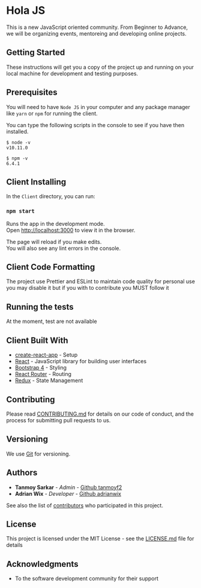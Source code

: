 # Hola JS

This is a new JavaScript oriented community. From Beginner to Advance, we will be organizing events, mentoreing and developing online projects.

## Getting Started

These instructions will get you a copy of the project up and running on your local machine for development and testing purposes.

## Prerequisites

You will need to have `Node JS` in your computer and any package manager like `yarn` or `npm` for running the client.

You can type the following scripts in the console to see if you have then installed.

```
$ node -v
v10.11.0

$ npm -v
6.4.1
```

## Client Installing

In the `Client` directory, you can run:

### `npm start`

Runs the app in the development mode.<br>
Open [http://localhost:3000](http://localhost:3000) to view it in the browser.

The page will reload if you make edits.<br>
You will also see any lint errors in the console.

## Client Code Formatting

The project use Prettier and ESLint to maintain code quality for personal use you may disable it but if you with to contribute you MUST follow it

## Running the tests

At the moment, test are not available

## Client Built With

- [create-react-app](https://github.com/facebook/create-react-app) - Setup
- [React](https://reactjs.org/) - JavaScript library for building user interfaces
- [Bootstrap 4](http://getbootstrap.com/) - Styling
- [React Router](https://github.com/ReactTraining/react-router) - Routing
- [Redux](https://redux.js.org/) - State Management

## Contributing

Please read [CONTRIBUTING.md](https://gist.github.com/PurpleBooth/b24679402957c63ec426) for details on our code of conduct, and the process for submitting pull requests to us.

## Versioning

We use [Git](https://git-scm.com/) for versioning.

## Authors

- **Tanmoy Sarkar** - _Admin_ - [Github tanmoyf2](https://github.com/tanmoyf2)
- **Adrian Wix** - _Developer_ - [Github adrianwix](https://github.com/adrianwix)

See also the list of [contributors](https://github.com/your/project/contributors) who participated in this project.

## License

This project is licensed under the MIT License - see the [LICENSE.md](LICENSE.md) file for details

## Acknowledgments

- To the software development community for their support
